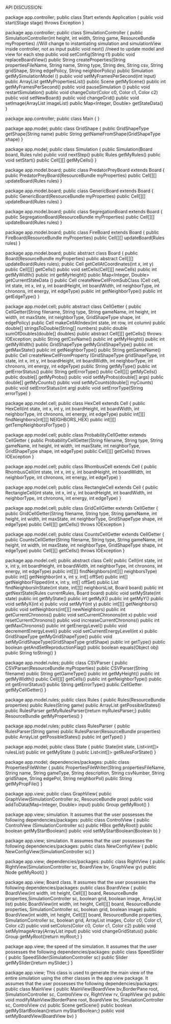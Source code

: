 API DISCUSSION:

package app.controller;
public class Start extends Application {
      public void start(Stage stage) throws Exception
}

package app.controller;
public class SimulationController {
      public SimulationController(int height, int width, String game, ResourceBundle myProperties) //Will change to instantiating simulation and simulationView inside controller, not as input
    public void next() //need to update model and view for each step
    public void setConfig(String t1)
    public void replaceBoardView()
    public String createProperties(String propertiesFileName, String name, String type, String des, String csv, String gridShape, String edgePolicy, String neighborPolicy)
    public Simulation getMySimulationModel ()
    public void setMyFramesPerSecond(int input)
    public ArrayList<String> getMyPropertiesList()
    public Scene getMyScene()
    public int getMyFramesPerSecond()
    public void pauseSimulation ()
    public void restartSimulation()
    public void changeColor(Color c0, Color c1, Color c2)
    public void setNewBoard()
    public void changeGrid()
    public void setImage(ArrayList<Image> imageList)
    public Map<Integer, Double> getStateData()
}

package app.controller;
public class Main {
  }

package app.model;
public class GridShape {
      public GridShapeType getShape(String name)
    public String getNameFromShape(GridShapeType shape)
}

package app.model;
public class Simulation {
      public Simulation(Board board, Rules rule)
    public void nextStep()
    public Rules getMyRules()
    public void setStart()
    public Cell[][] getMyCells()
}

package app.model.board;
public class PredatorPreyBoard extends Board {
      public PredatorPreyBoard(ResourceBundle myProperties)
    public Cell[][] updateBoard(Rules rules)
}

package app.model.board;
public class GenericBoard extends Board {
          public GenericBoard(ResourceBundle myProperties)
        public Cell[][] updateBoard(Rules rules)
}

package app.model.board;
public class SegregationBoard extends Board {
      public SegregationBoard(ResourceBundle myProperties)
    public Cell[][] updateBoard(Rules rules)
}

package app.model.board;
public class FireBoard extends Board {
      public FireBoard(ResourceBundle myProperties)
    public Cell[][] updateBoard(Rules rules)
}

package app.model.board;
public abstract class Board {
      public Board(ResourceBundle myProperties)
    public abstract Cell[][] updateBoard(Rules rules);
    public Cell getCellAtCoordinates(int x, int y)
    public Cell[][] getCells()
    public void setCells(Cell[][] newCells)
    public int getMyWidth()
    public int getMyHeight()
    public Map<Integer, Double> getCurrentStateData ()
    public Cell createNewCellFromSubClass (Cell cell, int state, int x, int y, int boardHeight, int boardWidth, int neighborType, int chronons, int energy, int edgeType)
    public int getNeighborType()
    public int getEdgeType()
}

package app.model.cell;
public abstract class CellGetter {
      public CellGetter(String filename, String type, String gameName, int height, int width, int maxState, int neighborType, GridShapeType shape, int edgePolicy)
    public Cell makeCellAtIndex(int state, int row, int column)
    public double[] stringsToDouble(String[] numbers)
    public double sumOfDoubles(double[] doubles)
    public abstract Cell[][] getCells() throws IOException;
    public String getCsvName()
    public int getMyHeight()
    public int getMyWidth()
    public GridShapeType getMyGridShapeType()
    public int getMaxState()
    public int getNeighborType()
    public String getGameName()
    public Cell createNewCellFromProperty (GridShapeType gridShapeType, int state, int x, int y, int boardHeight, int boardWidth, int neighborType, int chronons, int energy, int edgeType)
    public String getMyType()
    public int getErrorStatus()
    public String getErrorType()
    public Cell[][] getMyCells()
    public double[] getMyProbs()
    public void setMyProbs(double[] args)
    public double[] getMyCounts()
    public void setMyCounts(double[] myCounts)
    public void setErrorStatus(int arg)
    public void setErrorType(String errorType)
}

package app.model.cell;
public class HexCell extends Cell {
      public HexCell(int state, int x, int y, int boardHeight, int boardWidth, int neighborType, int chronons, int energy, int edgeType)
    public int[][] findNeighbors(int[][] NEIGHBORS_HEX)
    public int[][] getTempNeighborsForType()
}

package app.model.cell;
public class ProbabilityCellGetter extends CellGetter {
      public ProbabilityCellGetter(String filename, String type, String gameName, int height, int width, int maxState, int neighborType, GridShapeType shape, int edgeType)
    public Cell[][] getCells() throws IOException
}

package app.model.cell;
public class RhombusCell extends Cell {
      public RhombusCell(int state, int x, int y, int boardHeight, int boardWidth, int neighborType, int chronons, int energy, int edgeType)
}

package app.model.cell;
public class RectangleCell extends Cell {
      public RectangleCell(int state, int x, int y, int boardHeight, int boardWidth, int neighborType, int chronons, int energy, int edgeType)
}

package app.model.cell;
public class GridCellGetter extends CellGetter {
      public GridCellGetter(String filename, String type, String gameName, int height, int width, int maxState, int neighborType, GridShapeType shape, int edgeType)
    public Cell[][] getCells() throws IOException
}

package app.model.cell;
public class CountsCellGetter extends CellGetter {
      public CountsCellGetter(String filename, String type, String gameName, int height, int width, int maxState, int neighborType, GridShapeType shape, int edgeType)
    public Cell[][] getCells() throws IOException
}

package app.model.cell;
public abstract class Cell{
      public Cell(int state, int x, int y, int boardHeight, int boardWidth, int neighborType, int chronons, int energy, int edgeType)
    public int[][] findNeighbors(int[][] neighborsType)
    public int[] getNeighbor(int x, int y, int[] offSet)
    public int[] getNeighborFlipped(int x, int y, int[] offSet)
    public List<Cell> findNeighborsInState(int state, int[][] neighborsList, Board board)
    public int getNextState(Rules currentRules, Board board)
    public void setMyState(int state)
    public int getMyState()
    public int getMyX()
    public int getMyY()
    public void setMyX(int x)
    public void setMyY(int y)
    public int[][] getNeighbors()
    public void setNeighbors(int[][] newNeighbors)
    public int getCurrentChronons()
    public void setCurrentChronons(int x)
    public void resetCurrentChronons()
    public void increaseCurrentChronons()
    public int getMaxChronons()
    public int getEnergyLevel()
    public void decrementEnergyLevel()
    public void setCurrentEnergyLevel(int x)
    public GridShapeType getMyGridShapeType()
    public void  setMyGridShapeType(GridShapeType gridShape)
    public int getType()
    public boolean getAndSetReproductionFlag()
    public boolean equals(Object obj)
    public String toString()
}

package app.model.rules;
public class CSVParser {
      public CSVParser(ResourceBundle myProperties)
    public CSVParser(String filename)
    public String getGameType()
    public int getMyHeight()
    public int getMyWidth()
    public Cell[][] getCells()
    public int getNeighborType()
    public int getErrorStatus()
    public String getErrorType()
    public CellGetter getMyCellGetter()
}

package app.model.rules;
public class Rules {
      public Rules(ResourceBundle properties)
    public Rules(String game)
    public ArrayList<State> getPossibleStates()
    public RulesParser getMyRulesParser()return myRulesParser;}
    public ResourceBundle getMyProperties()
}

package app.model.rules;
public class RulesParser {
      public RulesParser(String game)
    public RulesParser(ResourceBundle properties)
    public ArrayList<State> getPossibleStates()
    public int getType()
}

package app.model;
public class State {
      public State(int state, List<int[]> rulesList)
    public int getMyState ()
    public List<int[]> getRulesForState()
}

package app.model;
dependencies/packages:
public class PropertiesFileWriter {
      public PropertiesFileWriter(String propertiesFileName, String name, String gameType, String description, String csvNumber, String gridShape, String edgePol, String neighborPol)
    public String getMyPropFile()
}

package app.view;
public class GraphView{
      public GraphView(SimulationController sc, ResourceBundle prop)
    public void addToData(Map<Integer, Double> input)
    public Group getMyRoot()
}

package app.view;
simulation. It assumes that the user possesses the following dependencies/packages:
public class ControlView {
      public ControlView (SimulationController sc)
    public HBox getMyRoot()
    public boolean getMyStartBoolean()
    public void setMyStartBoolean(Boolean b)
}

package app.view;
simulation. It assumes that the user possesses the following dependencies/packages:
public class NewConfigView {
      public NewConfigView(SimulationController sc)
}

package app.view;
dependencies/packages:
public class RightView {
      public RightView(SimulationController sc, BoardView bv, GraphView gv)
    public Node getMyRoot()
}

package app.view;
Board class. It assumes that the user possesses the following dependencies/packages:
public class BoardView {
      public BoardView(int width, int height, Cell[][] board, ResourceBundle properties,SimulationController sc, boolean grid, boolean image, ArrayList<Image> list)
    public BoardView(int width, int height, Cell[][] board, ResourceBundle properties, SimulationController sc, boolean grid, boolean image)
    public BoardView(int width, int height, Cell[][] board, ResourceBundle properties, SimulationController sc, boolean grid, ArrayList<Image> images, Color c0, Color c1, Color c2)
    public void setColors(Color c0, Color c1, Color c2)
    public void setMyImageArray(ArrayList<Image> input)
    public void changeGridStatus()
    public Group getMyRoot()return myRoot;}
}

package app.view;
the speed of the simulation. It assumes that the user possesses the following dependencies/packages:
public class SpeedSlider {
      public SpeedSlider(SimulationController sc)
    public Slider getMySlider()return mySlider;}
}

package app.view;
This class is used to generate the main view of the entire simulation using the other classes in the app.view package.
It assumes that the user possesses the following dependencies/packages:
public class MainView {
      public MainView(BoardView bv,BorderPane root, SimulationController sc, ControlView cv, RightView rv, GraphView gv)
    public void modifyMainView(BorderPane root, BoardView bv, SimulationController sc, ControlView cv)
    public Scene getScene()
    public boolean getMyStartBoolean()return myStartBoolean;}
    public void  setMyBoardView(BoardView bv)
}
 